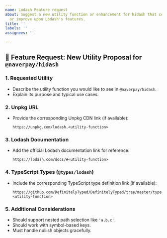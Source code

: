 ```yaml
---
name: Lodash Feature request
about: Suggest a new utility function or enhancement for hidash that could replace
  or improve upon Lodash's features.
title: ''
labels: ''
assignees: ''

---
```


## **🚀 Feature Request: New Utility Proposal for `@naverpay/hidash`**

### **1. Requested Utility**  
- Describe the utility function you would like to see in `@naverpay/hidash`.  
- Explain its purpose and typical use cases.  

### **2. Unpkg URL**  
- Provide the corresponding Unpkg CDN link (if available):  
  ```
  https://unpkg.com/lodash.<utility-function>
  ```

### **3. Lodash Documentation**  
- Add the official Lodash documentation link for reference:  
  ```
  https://lodash.com/docs/#<utility-function>
  ```

### **4. TypeScript Types (`@types/lodash`)**  
- Include the corresponding TypeScript type definition link (if available):  
  ```
  https://github.com/DefinitelyTyped/DefinitelyTyped/tree/master/types/lodash#<utility-function>
  ```

### 5. Additional Considerations

- Should support nested path selection like `'a.b.c'`.
- Should work with symbol-based keys.
- Must handle nullish objects gracefully.
